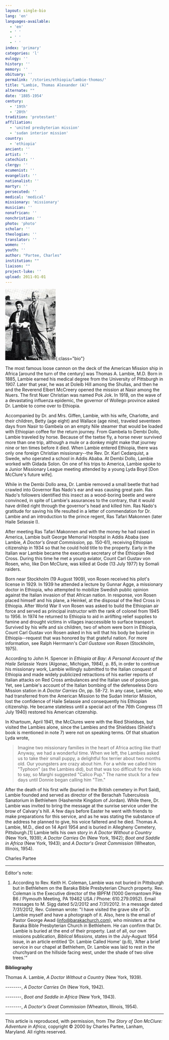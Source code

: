 ```yaml
---
layout: single-bio
lang: 'en'
languages-available:
  - 'en'
  - ' '
  - ' '
  - ' '
index: 'primary'
categories: 'l'
eulogy: ''
history: ''
memory: ''
obituary: ''
permalink: '/stories/ethiopia/lambie-thomas/'
title: "Lambie, Thomas Alexander (A)"
alternate: ""
date: '1885-1954'
century:
  - '19th'
  - '20th'
tradition: 'protestant'
affiliation:
  - 'united presbyterian mission'
  - 'sudan interior mission'
country:
  - 'ethiopia'
ancient: ''
artist: ''
catechist: ''
clergy: ''
ecumenist: ''
evangelist: ''
nationalist: ''
martyr: ''
persecuted: ''
medical: 'medical'
missionary: 'missionary'
musician: ''
nonafrican: ''
nonchristian: ''
photo: 'photo'
scholar: ''
theologian: ''
translator: ''
women: ''
youth: ''
author: "Partee, Charles"
institution: ""
liaison: ""
project-luke: ''
upload: 2011-01-01
---
```


![Thomas and Charlotte Lambie](/images/bio-pics/ethiopia/lambie-thomas/lambie-and-wife.jpg){:class="bio"}

The most famous loose cannon on the deck of the American Mission ship in Africa [around the turn of the century] was Thomas A. Lambie, M.D.  Born in 1885, Lambie earned his medical degree from the University of Pittsburgh in 1907.  Later that year, he was at Doleib Hill among the Shullas, and then he and the Reverend Elbert McCreery opened the mission at Nasir among the Nuers.  The first Nuer Christian was named Pok Jok.  In 1918, on the wave of a devastating influenza epidemic, the governor of Wollego province asked Dr. Lambie to come over to Ethiopia.

Accompanied by Dr. and Mrs. Giffen, Lambie, with his wife, Charlotte, and their children, Betty (age eight) and Wallace (age nine), traveled seventeen days from Nasir to Gambela on an empty Nile steamer that would be loaded with Ethiopian coffee for the return journey.  From Gambela to Dembi Dollo, Lambie traveled by horse.  Because of the tsetse fly, a horse never survived more than one trip, although a mule or a donkey might make that journey nine or ten times before it died.  When Lambie entered Ethiopia, there was only one foreign Christian missionary--the Rev. Dr. Karl Cedarquist, a Swede, who operated a school in Addis Ababa.  At Dembi Dollo, Lambie worked with Gidada Solon.  On one of his trips to America, Lambie spoke to a Junior Missionary League meeting attended by a young Lyda Boyd [Don McClure's future wife].

While in the Dembi Dollo area, Dr. Lambie removed a small beetle that had crawled into Governor Ras Nado's ear and was causing great pain.  Ras Nado's followers identified this insect as a wood-boring beetle and were convinced, in spite of Lambie's assurances to the contrary, that it would have drilled right through the governor's head and killed him.  Ras Nado's gratitude for saving his life resulted in a letter of commendation for Dr. Lambie and an introduction to the prince regent, Ras Tafari Makonnen (later Haile Selassie I).

After meeting Ras Tafari Makonnen and with the money he had raised in America, Lambie built George Memorial Hospital in Addis Ababa (see Lambie, *A Doctor's Great Commission,* pp. 150-61), receiving Ethiopian citizenship in 1934 so that he could hold title to the property.  Early in the Italian war Lambie became the executive secretary of the Ethiopian Red Cross.  During this time he met a young aviator, Count Carl Gustav von Rosen, who, like Don McClure, was killed at Gode (13 July 1977) by Somali raiders.

Born near Stockholm (19 August 1909), von Rosen received his pilot's license in 1929.  In 1939 he attended a lecture by Gunnar Agge, a missionary doctor in Ethiopia, who attempted to mobilize Swedish public opinion against the Italian invasion of that African nation.  In response, von Rosen placed himself and his plane, a Heinkel, at the disposal of the Red Cross in Ethiopia.  After World War II von Rosen was asked to build the Ethiopian air force and served as principal instructor with the rank of colonel from 1945 to 1956.  In 1974 he returned to Ethiopia to aid in airlifting relief supplies to famine and drought victims in villages inaccessible to surface transport.  Survived by his wife and six children, two of whom were born in Ethiopia, Count Carl Gustav von Rosen asked in his will that his body be buried in Ethiopia--request that was honored by that grateful nation.  For more information, see Ralph Herrmann's *Carl Gustave von Rosen* (Stockholm, 1975).

According to John H. Spencer in *Ethiopia at Bay: A Personal Account of the Haile Selassie Years* (Algonac, Michigan, 1984), p. 85, in order to continue his missionary work, Lambie willingly submitted to the Italian conquest of Ethiopia and made widely publicized retractions of his earlier reports of Italian attacks on Red Cross ambulances and the Italian use of poison gas.  Yet, see Lambie's account of the Italian bombing of the defenseless Doro Mission station in *A Doctor Carries On*, pp. 58-72.  In any case, Lambie, who had transferred from the American Mission to the Sudan Interior Mission, lost the confidence of Haile Selassie and consequently his Ethiopian citizenship.  He became stateless until a special act of the 76th Congress (11 July 1940) restored his American citzenship.

In Khartoum, April 1941, the McClures were with the Ried Shieldses, but visited the Lambies alone, since the Lambies and the Shieldses (Shield's book is mentioned in note 7) were not on speaking terms.  Of that situation Lyda wrote,

> Imagine two missionary families in the heart of Africa acting like that!  Anyway, we had a wonderful time.  When we left, the Lambies asked us to take their small puppy, a delightful fox terrier about two months old.  Our youngsters are crazy about him.  For a while we called him "Typhoon" (as the Lambies did), but that was too difficult for the kids to say, so Marghi suggested "Calico Pup."  The name stuck for a few days until Donnie began calling him "Tim."

After the death of his first wife (buried in the British cemetery in Port Said),
Lambie founded and served as director of the Berachah Tuberculosis
Sanatorium in Bethlehem (Hashemite Kingdom of Jordan). While
there, Dr. Lambie was invited to bring the message at the sunrise
service under the brow of Calvary's hill. A few days before
Easter he went with friends to make preparations for this service,
and as he was stating the substance of the address he planned
to give, his voice faltered and he died. Thomas A. Lambie, M.D.,
died on 14 April 1954 and is buried in Allegheny Cemetery, Pittsburgh.[1]
Lambie tells his own story in *A Doctor Without a Country*
(New York, 1939); *A Doctor Carries On* (New York, 1942);
*Boot and Saddle in Africa* (New York, 1943); and *A
Doctor's Great Commission* (Wheaton, Illinois, 1954).

Charles Partee

---

Editor's note:

1. According to Rev. Keith H. Coleman, Lambie was not buried in Pittsburgh but in Bethlehem on the Baraka Bible Presbyterian Church property. Rev. Coleman is the Executive director of the IBPFM (1000 Germantown Pike B6 / Plymouth Meeting, PA 19462 USA / Phone: 610.279.0952). Email messages to M. Sigg
dated 5/2/2012 and 7/31/2012. In a message dated 7/31/2012, Rev. Coleman wrote: "I have visited the grave site of Dr. Lambie myself and have a photograph of it. Also, here is the email of Pastor George Awad (info@barakachurch.com), who ministers at the Baraka Bible Presbyterian Church in Bethlehem. He can confirm that Dr. Lambie is buried at the end of their property. Last of all, our own missions publication, *Biblical Missions*, states in the July-August 1954 issue, in an article entitled 'Dr. Lambie Called Home' (p.6),  'After a brief service in our chapel at Bethlehem, Dr. Lambie was laid to rest in the churchyard on the hillside facing west, under the shade of two olive trees.'"

**Bibliography**

Thomas A. Lambie, *A Doctor Without a Country* (New York, 1939).

--------, *A Doctor Carries On* (New York, 1942).

--------, *Boot and Saddle in Africa* (New York, 1943).

--------, *A Doctor's Great Commission* (Wheaton, Illinois, 1954).

---

This article is reproduced, with permission, from *The Story of Don McClure: Adventure in Africa*, copyright &copy; 2000 by Charles Partee, Lanham, Maryland.  All rights reserved.
